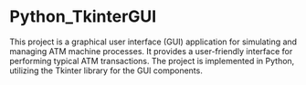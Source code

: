 # Python_TkinterGUI
This project is a graphical user interface (GUI) application for simulating and managing ATM machine processes. It provides a user-friendly interface for performing typical ATM transactions. The project is implemented in Python, utilizing the Tkinter library for the GUI components.
